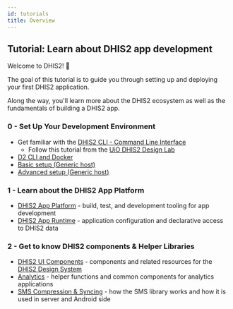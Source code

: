 ```yaml
---
id: tutorials
title: Overview
---
```


## Tutorial: Learn about DHIS2 app development

Welcome to DHIS2! 🎊

The goal of this tutorial is to guide you through setting up and deploying your first DHIS2 application. 

Along the way, you'll learn more about the DHIS2 ecosystem as well as the fundamentals of building a DHIS2 app.

### 0 - Set Up Your Development Environment 
* Get familiar with the [DHIS2 CLI - Command Line Interface](https://cli.dhis2.nu/#/)
    - Follow this tutorial from the [UiO DHIS2 Design Lab](https://www.fiftythreetwenty.com/learn/dhis2/cli/)
* [D2 CLI and Docker](./tutorials/dhis2-docker)
* [Basic setup (Generic host)](./tutorials/dhis2-basic-setup)
* [Advanced setup (Generic host)](./tutorials/dhis2-advanced-setup)

### 1 - Learn about the DHIS2 App Platform 
* [DHIS2 App Platform](https://platform.dhis2.nu/#/) - build, test, and development tooling for app development
* [DHIS2 App Runtime](https://runtime.dhis2.nu/#/) - application configuration and declarative access to DHIS2 data

### 2 - Get to know DHIS2 components & Helper Libraries 
* [DHIS2 UI Components](https://ui.dhis2.nu/#/) - components and related resources for the [DHIS2 Design System](https://github.com/dhis2/design-system) 
* [Analytics](https://github.com/dhis2/analytics) - helper functions and common components for analytics applications
* [SMS Compression & Syncing](https://github.com/dhis2/dhis2-android-capture-app/tree/master/docs/src/commonmark/en/content/tech-guides) - how the SMS library works and how it is used in server and Android side
